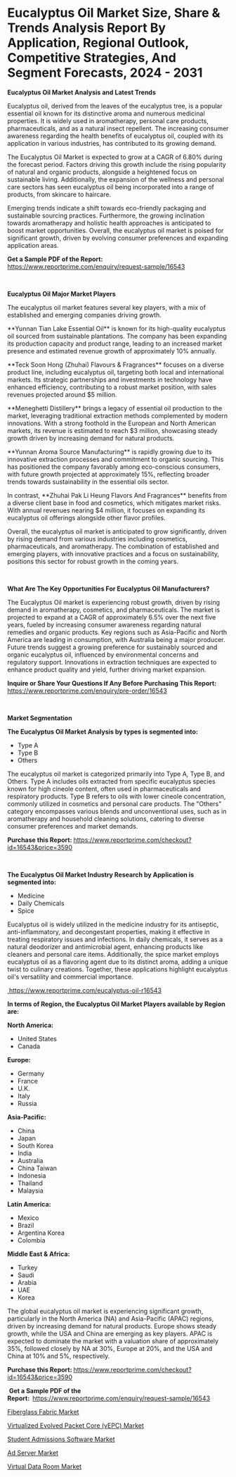 <p><h1>Eucalyptus Oil Market Size, Share & Trends Analysis Report By Application, Regional Outlook, Competitive Strategies, And Segment Forecasts, 2024 - 2031</h1></p><p><strong>Eucalyptus Oil Market Analysis and Latest Trends</strong></p>
<p><p>Eucalyptus oil, derived from the leaves of the eucalyptus tree, is a popular essential oil known for its distinctive aroma and numerous medicinal properties. It is widely used in aromatherapy, personal care products, pharmaceuticals, and as a natural insect repellent. The increasing consumer awareness regarding the health benefits of eucalyptus oil, coupled with its application in various industries, has contributed to its growing demand.</p><p>The Eucalyptus Oil Market is expected to grow at a CAGR of 6.80% during the forecast period. Factors driving this growth include the rising popularity of natural and organic products, alongside a heightened focus on sustainable living. Additionally, the expansion of the wellness and personal care sectors has seen eucalyptus oil being incorporated into a range of products, from skincare to haircare. </p><p>Emerging trends indicate a shift towards eco-friendly packaging and sustainable sourcing practices. Furthermore, the growing inclination towards aromatherapy and holistic health approaches is anticipated to boost market opportunities. Overall, the eucalyptus oil market is poised for significant growth, driven by evolving consumer preferences and expanding application areas.</p></p>
<p><strong>Get a Sample PDF of the Report:&nbsp;</strong> <a href="https://www.reportprime.com/enquiry/request-sample/16543?utm_campaign=1144&utm_medium=2&utm_source=Github&utm_content=ia&utm_term=23112024&utm_id=eucalyptus-oil">https://www.reportprime.com/enquiry/request-sample/16543</a></p>
<p>&nbsp;</p>
<p><strong>Eucalyptus Oil Major Market Players</strong></p>
<p><p>The eucalyptus oil market features several key players, with a mix of established and emerging companies driving growth. </p><p>**Yunnan Tian Lake Essential Oil** is known for its high-quality eucalyptus oil sourced from sustainable plantations. The company has been expanding its production capacity and product range, leading to an increased market presence and estimated revenue growth of approximately 10% annually.</p><p>**Teck Soon Hong (Zhuhai) Flavours & Fragrances** focuses on a diverse product line, including eucalyptus oil, targeting both local and international markets. Its strategic partnerships and investments in technology have enhanced efficiency, contributing to a robust market position, with sales revenues projected around $5 million.</p><p>**Meneghetti Distillery** brings a legacy of essential oil production to the market, leveraging traditional extraction methods complemented by modern innovations. With a strong foothold in the European and North American markets, its revenue is estimated to reach $3 million, showcasing steady growth driven by increasing demand for natural products.</p><p>**Yunnan Aroma Source Manufacturing** is rapidly growing due to its innovative extraction processes and commitment to organic sourcing. This has positioned the company favorably among eco-conscious consumers, with future growth projected at approximately 15%, reflecting broader trends towards sustainability in the essential oils sector.</p><p>In contrast, **Zhuhai Pak Li Heung Flavors And Fragrances** benefits from a diverse client base in food and cosmetics, which mitigates market risks. With annual revenues nearing $4 million, it focuses on expanding its eucalyptus oil offerings alongside other flavor profiles.</p><p>Overall, the eucalyptus oil market is anticipated to grow significantly, driven by rising demand from various industries including cosmetics, pharmaceuticals, and aromatherapy. The combination of established and emerging players, with innovative practices and a focus on sustainability, positions this sector for robust growth in the coming years.</p></p>
<p>&nbsp;</p>
<p><strong>What Are The Key Opportunities For Eucalyptus Oil Manufacturers?</strong></p>
<p><p>The Eucalyptus Oil market is experiencing robust growth, driven by rising demand in aromatherapy, cosmetics, and pharmaceuticals. The market is projected to expand at a CAGR of approximately 6.5% over the next five years, fueled by increasing consumer awareness regarding natural remedies and organic products. Key regions such as Asia-Pacific and North America are leading in consumption, with Australia being a major producer. Future trends suggest a growing preference for sustainably sourced and organic eucalyptus oil, influenced by environmental concerns and regulatory support. Innovations in extraction techniques are expected to enhance product quality and yield, further driving market expansion.</p></p>
<p><strong>Inquire or Share Your Questions If Any Before Purchasing This Report:</strong> <a href="https://www.reportprime.com/enquiry/pre-order/16543?utm_campaign=1144&utm_medium=2&utm_source=Github&utm_content=ia&utm_term=23112024&utm_id=eucalyptus-oil">https://www.reportprime.com/enquiry/pre-order/16543</a></p>
<p>&nbsp;</p>
<p><strong>Market Segmentation</strong></p>
<p><strong>The Eucalyptus Oil Market Analysis by types is segmented into:</strong></p>
<p><ul><li>Type A</li><li>Type B</li><li>Others</li></ul></p>
<p><p>The eucalyptus oil market is categorized primarily into Type A, Type B, and Others. Type A includes oils extracted from specific eucalyptus species known for high cineole content, often used in pharmaceuticals and respiratory products. Type B refers to oils with lower cineole concentration, commonly utilized in cosmetics and personal care products. The "Others" category encompasses various blends and unconventional uses, such as in aromatherapy and household cleaning solutions, catering to diverse consumer preferences and market demands.</p></p>
<p><strong>Purchase this Report:&nbsp;</strong><a href="https://www.reportprime.com/checkout?id=16543&price=3590&utm_campaign=1144&utm_medium=2&utm_source=Github&utm_content=ia&utm_term=23112024&utm_id=eucalyptus-oil">https://www.reportprime.com/checkout?id=16543&price=3590</a></p>
<p>&nbsp;</p>
<p><strong>The Eucalyptus Oil Market Industry Research by Application is segmented into:</strong></p>
<p><ul><li>Medicine</li><li>Daily Chemicals</li><li>Spice</li></ul></p>
<p><p>Eucalyptus oil is widely utilized in the medicine industry for its antiseptic, anti-inflammatory, and decongestant properties, making it effective in treating respiratory issues and infections. In daily chemicals, it serves as a natural deodorizer and antimicrobial agent, enhancing products like cleaners and personal care items. Additionally, the spice market employs eucalyptus oil as a flavoring agent due to its distinct aroma, adding a unique twist to culinary creations. Together, these applications highlight eucalyptus oil's versatility and commercial importance.</p></p>
<p><a href="https://www.reportprime.com/eucalyptus-oil-r16543?utm_campaign=1144&utm_medium=2&utm_source=Github&utm_content=ia&utm_term=23112024&utm_id=eucalyptus-oil">&nbsp;https://www.reportprime.com/eucalyptus-oil-r16543</a></p>
<p><strong>In terms of Region, the Eucalyptus Oil Market Players available by Region are:</strong></p>
<p>
    <p> <strong> North America: </strong>
        <ul>
            <li>United States</li>
            <li>Canada</li>
        </ul>
        </p> 
    <p> <strong> Europe: </strong>
        <ul>
            <li>Germany</li>
            <li>France</li>
            <li>U.K.</li>
            <li>Italy</li>
            <li>Russia</li>
        </ul>
        </p> 
    <p> <strong> Asia-Pacific: </strong>
        <ul>
            <li>China</li>
            <li>Japan</li>
            <li>South Korea</li>
            <li>India</li>
            <li>Australia</li>
            <li>China Taiwan</li>
            <li>Indonesia</li>
            <li>Thailand</li>
            <li>Malaysia</li>
        </ul>
        </p> 
    <p> <strong> Latin America: </strong>
        <ul>
            <li>Mexico</li>
            <li>Brazil</li>
            <li>Argentina Korea</li>
            <li>Colombia</li>
        </ul>
        </p> 
    <p> <strong> Middle East & Africa: </strong>
        <ul>
            <li>Turkey</li>
            <li>Saudi</li>
            <li>Arabia</li>
            <li>UAE</li>
            <li>Korea</li>
        </ul>
    </p>
    </p>
<p><p>The global eucalyptus oil market is experiencing significant growth, particularly in the North America (NA) and Asia-Pacific (APAC) regions, driven by increasing demand for natural products. Europe shows steady growth, while the USA and China are emerging as key players. APAC is expected to dominate the market with a valuation share of approximately 35%, followed closely by NA at 30%, Europe at 20%, and the USA and China at 10% and 5%, respectively.</p></p>
<p><strong>Purchase this Report: </strong><a href="https://www.reportprime.com/checkout?id=16543&price=3590&utm_campaign=1144&utm_medium=2&utm_source=Github&utm_content=ia&utm_term=23112024&utm_id=eucalyptus-oil">https://www.reportprime.com/checkout?id=16543&price=3590</a></p>
<p>&nbsp;<strong>Get a Sample PDF of the Report:&nbsp;&nbsp;</strong><a href="https://www.reportprime.com/enquiry/request-sample/16543?utm_campaign=1144&utm_medium=2&utm_source=Github&utm_content=ia&utm_term=23112024&utm_id=eucalyptus-oil">https://www.reportprime.com/enquiry/request-sample/16543</a></p>
<p><strong></strong></p>
<p><p><a href="https://github.com/arvelm4nthig/Market-Research-Report-List-1/blob/main/fiberglass-fabric-market.md?utm_campaign=1144&utm_medium=2&utm_source=Github&utm_content=ia&utm_term=23112024&utm_id=eucalyptus-oil">Fiberglass Fabric Market</a></p><p><a href="https://issuu.com/reportprime-2/docs/virtualized-evolved-packet-core-vep_f0404f041c284f?utm_campaign=1144&utm_medium=2&utm_source=Github&utm_content=ia&utm_term=23112024&utm_id=eucalyptus-oil">Virtualized Evolved Packet Core (vEPC) Market</a></p><p><a href="https://www.linkedin.com/pulse/student-admissions-software-market-growth-outlook-from-2024-2031-ltoqf?utm_campaign=1144&utm_medium=2&utm_source=Github&utm_content=ia&utm_term=23112024&utm_id=eucalyptus-oil">Student Admissions Software Market</a></p><p><a href="https://www.linkedin.com/pulse/emerging-technologies-reshaping-ad-server-market-impact-1chcf?utm_campaign=1144&utm_medium=2&utm_source=Github&utm_content=ia&utm_term=23112024&utm_id=eucalyptus-oil">Ad Server Market</a></p><p><a href="https://issuu.com/reportprime-2/docs/virtual-data-room-market-size-2030._e5d056a9ade4bb?utm_campaign=1144&utm_medium=2&utm_source=Github&utm_content=ia&utm_term=23112024&utm_id=eucalyptus-oil">Virtual Data Room Market</a></p></p>